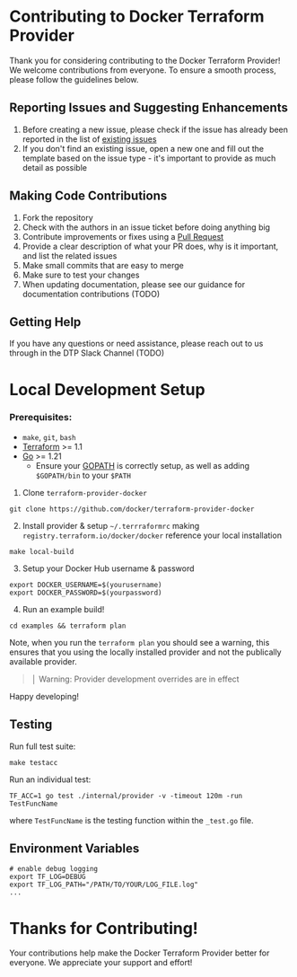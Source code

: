 # Contributing to Docker Terraform Provider

Thank you for considering contributing to the Docker Terraform Provider! We welcome contributions from everyone. To ensure a smooth process, please follow the guidelines below. 

## Reporting Issues and Suggesting Enhancements
1. Before creating a new issue, please check if the issue has already been reported in the list of [existing issues](https://github.com/docker/terraform-provider-docker/issues)
2. If you don't find an existing issue, open a new one and fill out the template based on the issue type - it's important to provide as much detail as possible

## Making Code Contributions
1. Fork the repository
2. Check with the authors in an issue ticket before doing anything big
3. Contribute improvements or fixes using a [Pull Request](https://github.com/docker/terraform-provider-docker/pulls)
4. Provide a clear description of what your PR does, why is it important, and list the related issues
5. Make small commits that are easy to merge
6. Make sure to test your changes
7. When updating documentation, please see our guidance for documentation contributions (TODO)

## Getting Help
If you have any questions or need assistance, please reach out to us through in the DTP Slack Channel (TODO)

# Local Development Setup
### Prerequisites:
- `make`, `git`, `bash`
- [Terraform](https://developer.hashicorp.com/terraform/downloads) >= 1.1
- [Go](https://golang.org/doc/install) >= 1.21 
  - Ensure your [GOPATH](http://golang.org/doc/code.html#GOPATH) is correctly setup, as well as adding `$GOPATH/bin` to your `$PATH`

1. Clone `terraform-provider-docker`
```
git clone https://github.com/docker/terraform-provider-docker
```
2. Install provider & setup `~/.terrraformrc` making `registry.terraform.io/docker/docker` reference your local installation
```
make local-build
```
3. Setup your Docker Hub username & password
```
export DOCKER_USERNAME=$(yourusername)
export DOCKER_PASSWORD=$(yourpassword)
```
4. Run an example build!
```
cd examples && terraform plan
```
Note, when you run the `terraform plan` you should see a warning, this ensures that you using the locally installed provider and not the publically available provider.

> │ Warning: Provider development overrides are in effect

Happy developing!

## Testing

Run full test suite:
```
make testacc
```

Run an individual test:
```
TF_ACC=1 go test ./internal/provider -v -timeout 120m -run TestFuncName
```
where `TestFuncName` is the testing function within the `_test.go` file.


## Environment Variables
```
# enable debug logging
export TF_LOG=DEBUG
export TF_LOG_PATH="/PATH/TO/YOUR/LOG_FILE.log"
...
```



# Thanks for Contributing! 
Your contributions help make the Docker Terraform Provider better for everyone. We appreciate your support and effort!
